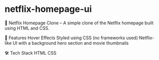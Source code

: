# netflix-homepage-ui

🚀 Netflix Homepage Clone – A simple clone of the Netflix homepage built using HTML and CSS.

📌 Features
Hover Effects
Styled using CSS (no frameworks used)
Netflix-like UI with a background hero section and movie thumbnails

🛠️ Tech Stack
HTML
CSS
